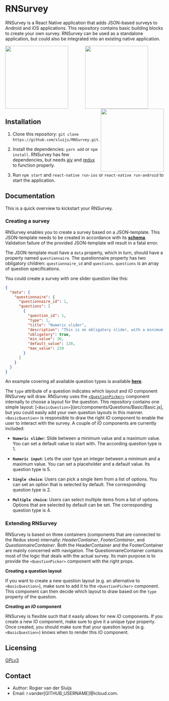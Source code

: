 # RNSurvey

RNSurvey is a React Native application that adds JSON-based surveys to Android and iOS applications. This repository contains basic building blocks to create your own survey. RNSurvey can be used as a standalone application, but could also be integrated into an existing native application. 

<p float="left" align="center">
  <img src="https://user-images.githubusercontent.com/4366183/54883867-a1d37300-4e6a-11e9-80c9-09edada4f243.png" alt="" width="200" float="left" align="left" />                  
  <img src="https://user-images.githubusercontent.com/4366183/54883870-a26c0980-4e6a-11e9-80fe-88dc501fdc68.png" alt="" width="200" align="center" float="left" />
  <img src="https://user-images.githubusercontent.com/4366183/54883871-a26c0980-4e6a-11e9-972d-4fde987d6561.png" alt="" width="200" float="right" align="right" />
</p>

## Installation

1. Clone this repository: `git clone https://github.com/sluijs/RNSurvey.git`. 

2. Install the dependencies: `yarn add` or `npm install`. RNSurvey has few dependencies, but needs [ajv](https://github.com/epoberezkin/ajv) and [redux](https://github.com/reduxjs/redux) to function properly.

3. Run `npm start` and `react-native run-ios` or `react-native run-android` to start the application.

## Documentation
This is a quick overview to kickstart your RNSurvey.

### Creating a survey
RNSurvey enables you to create a survey based on a JSON-template. This JSON-template needs to be created in accordance with its __[schema](/src/api/schemas/questionnaire.schema.json)__. Validation failure of the provided JSON-template will result in a fatal error.

The JSON-template must have a `data` property, which in turn, should have a property named `questionnaire`. The questionnaire property has two obligatory children: `questionnaire_id` and `questions`. `questions` is an array of question specifications. 

You could create a survey with one slider question like this:

```json
{
  "data": {
    "questionnaire": {
      "questionnaire_id": 1,
      "questions": [
        {
          "question_id": 1,
          "type": 1,
          "title": "Numeric slider",
          "description": "This is an obligatory slider, with a minimum value of 30, default value of 120 and a maximum value of 220.",
          "obligatory": true,
          "min_value": 30,
          "default_value": 120,
          "max_value": 220
        }
      ]
    }
  }
}     
```
An example covering all available question types is available __[here](src/api/data/questionnaire.json)__. 

The `type` attribute of a question indicates which layout and _IO_ component RNSurvey will draw. RNSurvey uses the [`<QuestionPicker>`](src/components/Questions/Picker/Picker.js) component internally to choose a layout for the question. This repository contains one simple layout: [`<BasicQuestion>`](src/components/Questions/Basic/Basic.js], but you could easily add your own question layouts in this manner. `<BasicQuestion>` is responsible to draw the right _IO_ component to enable the user to interact with the survey. A couple of _IO_ components are currently included: 

* __`Numeric slider`__: Slide between a minimum value and a maximum value. You can set a default value to start with. The according question type is 1.

* __`Numeric input`__: Lets the user type an integer between a minimum and a maximum value. You can set a placeholder and a default value. Its question type is 5.

* __`Single choice`__: Users can pick a single item from a list of options. You can set an option that is selected by default. The corresponding question type is 2.

* __`Multiple choice`__: Users can select multiple items from a list of options. Options that are selected by default can be set. The corresponding question type is 4.

### Extending RNSurvey

RNSurvey is based on three containers (components that are connected to the Redux store) internally: _HeaderContainer_, _FooterContainer_, and _QuestionnaireContainer_. Both the HeaderContainer and the FooterContainer are mainly concerned with navigation. The QuestionnaireContainer contains most of the logic that deals with the actual survey. Its main purpose is to provide the `<QuestionPicker>` component with the right props. 

__Creating a question layout__

If you want to create a new question layout (e.g. an alternative to `<BasicQuestion>`), make sure to add it to the `<QuestionPicker>` component. This component can then decide which layout to draw based on the `type` property of the question.

__Creating an _IO_ component__

RNSurvey is flexible such that it easily allows for new _IO_ components. If you create a new _IO_ component, make sure to give it a unique _type_ property. Once created, you should make sure that your question layout (e.g. `<BasicQuestion>`) knows when to render this _IO_ component.

## Licensing
[GPLv3](LICENSE)

## Contact
* Author: Rogier van der Sluijs
* Email: r.vander[GITHUB_USERNAME]@icloud.com.

